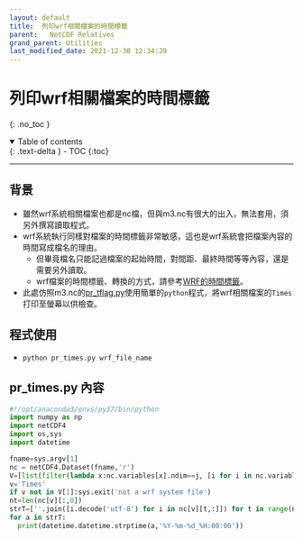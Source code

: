 ```yaml
---
layout: default
title:  列印wrf相關檔案的時間標籤
parent:   NetCDF Relatives
grand_parent: Utilities
last_modified_date: 2021-12-30 12:34:29
---
```

# 列印wrf相關檔案的時間標籤
{: .no_toc }

<details open markdown="block">
  <summary>
    Table of contents
  </summary>
  {: .text-delta }
- TOC
{:toc}
</details>

---
## 背景
- 雖然wrf系統相關檔案也都是nc檔，但與m3.nc有很大的出入，無法套用，須另外撰寫讀取程式。
- wrf系統執行同樣對檔案的時間標籤非常敏感，這也是wrf系統會把檔案內容的時間寫成檔名的理由。
  - 但畢竟檔名只能記過檔案的起始時間，對間距、最終時間等等內容，還是需要另外讀取。
  - wrf檔案的時間標籤、轉換的方式，請參考[WRF的時間標籤](https://sinotec2.github.io/Focus-on-Air-Quality/utilities/DateTime/WRF_Times/)。
- 此處仿照m3.nc的[pr_tflag.py](https://sinotec2.github.io/Focus-on-Air-Quality/utilities/netCDF/pr_tflag/)使用簡單的`python`程式，將wrf相關檔案的`Times`打印至螢幕以供檢查。

## 程式使用 
- `python pr_times.py wrf_file_name`

## pr_times.py 內容

```python
#!/opt/anaconda3/envs/py37/bin/python
import numpy as np
import netCDF4
import os,sys
import datetime

fname=sys.argv[1]
nc = netCDF4.Dataset(fname,'r')
V=[list(filter(lambda x:nc.variables[x].ndim==j, [i for i in nc.variables])) for j in [1,2,3,4]]
v='Times'
if v not in V[1]:sys.exit('not a wrf system file')
nt=len(nc[v][:,0])
strT=[''.join([i.decode('utf-8') for i in nc[v][t,:]]) for t in range(nt)]
for a in strT:
  print(datetime.datetime.strptime(a,'%Y-%m-%d_%H:00:00'))

```